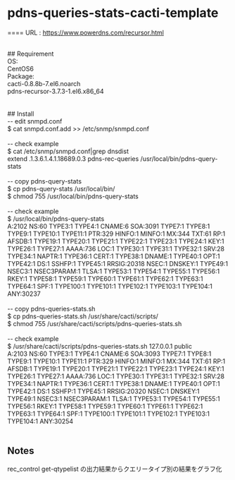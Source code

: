 # pdns-queries-stats-cacti-template
====
URL : https://www.powerdns.com/recursor.html<br>

<br>
## Requirement<br>
OS:<br>
 CentOS6<br>
Package:<br>
 cacti-0.8.8b-7.el6.noarch<br>
 pdns-recursor-3.7.3-1.el6.x86_64<br>
<br>
<br>
## Install<br>
-- edit snmpd.conf<br>
$ cat snmpd.conf.add >> /etc/snmp/snmpd.conf<br>
<br>
-- check example<br>
$ cat /etc/snmp/snmpd.conf|grep dnsdist<br>
extend .1.3.6.1.4.1.18689.0.3 pdns-rec-queries /usr/local/bin/pdns-query-stats<br>
<br>
-- copy pdns-query-stats<br>
$ cp pdns-query-stats /usr/local/bin/<br>
$ chmod 755 /usr/local/bin/pdns-query-stats<br>
<br>
-- check example<br>
$ /usr/local/bin/pdns-query-stats<br>
A:2102 NS:60 TYPE3:1 TYPE4:1 CNAME:6 SOA:3091 TYPE7:1 TYPE8:1 TYPE9:1 TYPE10:1 TYPE11:1 PTR:329 HINFO:1 MINFO:1 MX:344 TXT:61 RP:1 AFSDB:1 TYPE19:1 TYPE20:1 TYPE21:1 TYPE22:1 TYPE23:1 TYPE24:1 KEY:1 TYPE26:1 TYPE27:1 AAAA:736 LOC:1 TYPE30:1 TYPE31:1 TYPE32:1 SRV:28 TYPE34:1 NAPTR:1 TYPE36:1 CERT:1 TYPE38:1 DNAME:1 TYPE40:1 OPT:1 TYPE42:1 DS:1 SSHFP:1 TYPE45:1 RRSIG:20318 NSEC:1 DNSKEY:1 TYPE49:1 NSEC3:1 NSEC3PARAM:1 TLSA:1 TYPE53:1 TYPE54:1 TYPE55:1 TYPE56:1 RKEY:1 TYPE58:1 TYPE59:1 TYPE60:1 TYPE61:1 TYPE62:1 TYPE63:1 TYPE64:1 SPF:1 TYPE100:1 TYPE101:1 TYPE102:1 TYPE103:1 TYPE104:1 ANY:30237<br>
<br>
-- copy pdns-queries-stats.sh<br>
$ cp pdns-queries-stats.sh /usr/share/cacti/scripts/<br>
$ chmod 755 /usr/share/cacti/scripts/pdns-queries-stats.sh<br>
<br>
-- check example<br>
$ /usr/share/cacti/scripts/pdns-queries-stats.sh 127.0.0.1 public<br>
A:2103 NS:60 TYPE3:1 TYPE4:1 CNAME:6 SOA:3093 TYPE7:1 TYPE8:1 TYPE9:1 TYPE10:1 TYPE11:1 PTR:329 HINFO:1 MINFO:1 MX:344 TXT:61 RP:1 AFSDB:1 TYPE19:1 TYPE20:1 TYPE21:1 TYPE22:1 TYPE23:1 TYPE24:1 KEY:1 TYPE26:1 TYPE27:1 AAAA:736 LOC:1 TYPE30:1 TYPE31:1 TYPE32:1 SRV:28 TYPE34:1 NAPTR:1 TYPE36:1 CERT:1 TYPE38:1 DNAME:1 TYPE40:1 OPT:1 TYPE42:1 DS:1 SSHFP:1 TYPE45:1 RRSIG:20320 NSEC:1 DNSKEY:1 TYPE49:1 NSEC3:1 NSEC3PARAM:1 TLSA:1 TYPE53:1 TYPE54:1 TYPE55:1 TYPE56:1 RKEY:1 TYPE58:1 TYPE59:1 TYPE60:1 TYPE61:1 TYPE62:1 TYPE63:1 TYPE64:1 SPF:1 TYPE100:1 TYPE101:1 TYPE102:1 TYPE103:1 TYPE104:1 ANY:30254<br>
<br>

## Notes
rec_control get-qtypelist の出力結果からクエリータイプ別の結果をグラフ化

